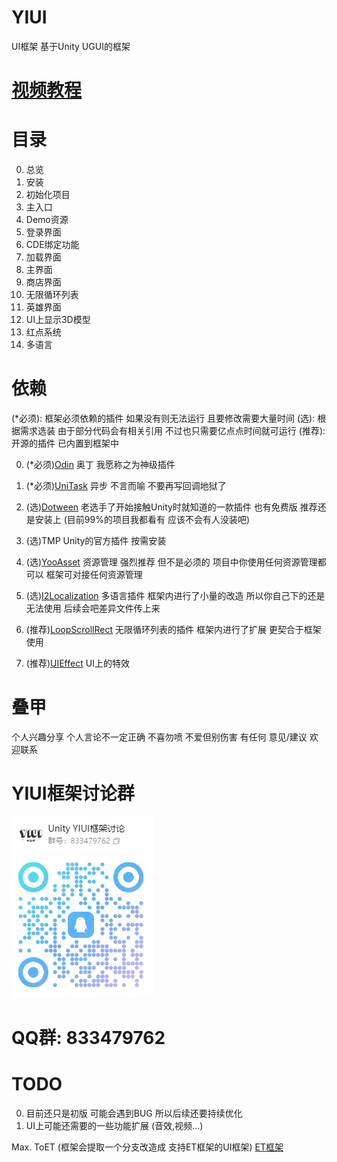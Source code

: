 # YIUI
UI框架
基于Unity UGUI的框架


# [视频教程](https://www.bilibili.com/video/BV1cz4y1s7QS)  

# 目录

0. 总览
1. 安装
2. 初始化项目
3. 主入口
4. Demo资源
5. 登录界面
6. CDE绑定功能
7. 加载界面
8. 主界面
9. 商店界面
10. 无限循环列表
11. 英雄界面
12. UI上显示3D模型
13. 红点系统
14. 多语言

# 依赖

(*必须): 框架必须依赖的插件 如果没有则无法运行 且要修改需要大量时间
(选): 根据需求选装 由于部分代码会有相关引用 不过也只需要亿点点时间就可运行
(推荐): 开源的插件 已内置到框架中

0. (*必须)[Odin](https://assetstore.unity.com/packages/tools/utilities/odin-inspector-and-serializer-89041)
   奥丁 我愿称之为神级插件

1. (*必须)[UniTask](https://github.com/Cysharp/UniTask)
   异步 不言而喻 不要再写回调地狱了

2. (选)[Dotween](https://assetstore.unity.com/packages/tools/visual-scripting/dotween-pro-32416)
   老选手了开始接触Unity时就知道的一款插件 也有免费版 推荐还是安装上 (目前99%的项目我都看有 应该不会有人没装吧)

3. (选)TMP
   Unity的官方插件 按需安装

4. (选)[YooAsset](https://github.com/tuyoogame/YooAsset)
   资源管理  强烈推荐 但不是必须的
   项目中你使用任何资源管理都可以 框架可对接任何资源管理

5. (选)[I2Localization](https://assetstore.unity.com/packages/tools/localization/i2-localization-14884)
   多语言插件 框架内进行了小量的改造 所以你自己下的还是无法使用 后续会吧差异文件传上来

6. (推荐)[LoopScrollRect](https://github.com/qiankanglai/LoopScrollRect) 
   无限循环列表的插件 框架内进行了扩展 更契合于框架使用

7. (推荐)[UIEffect](https://github.com/mob-sakai/UIEffect)
   UI上的特效

# 叠甲

个人兴趣分享
个人言论不一定正确
不喜勿喷 不爱但别伤害
有任何 意见/建议 欢迎联系


# YIUI框架讨论群
![二维码](https://github.com/LiShengYang-yiyi/YIUI/blob/main/Readme/YIUI框架讨论群二维码.png)

# QQ群: 833479762

# TODO
0. 目前还只是初版 可能会遇到BUG 所以后续还要持续优化
1. UI上可能还需要的一些功能扩展 (音效,视频...)

Max. ToET (框架会提取一个分支改造成 支持ET框架的UI框架)
[ET框架](https://github.com/egametang/ET)